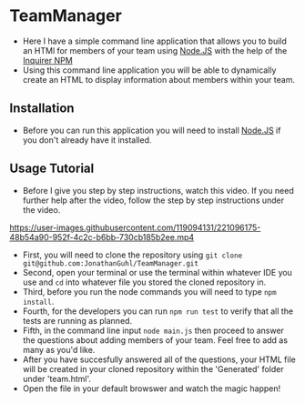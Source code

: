 # TeamManager

- Here I have a simple command line application that allows you to build an HTMl for members of your team using [Node.JS](https://nodejs.org/en/) with the help of the [Inquirer NPM](https://www.npmjs.com/package/inquirer/v/8.2.4#examples)
- Using this command line application you will be able to dynamically create an HTML to display information about members within your team.

## Installation

- Before you can run this application you will need to install [Node.JS](https://nodejs.org/en/download/) if you don't already have it installed.

## Usage Tutorial 

- Before I give you step by step instructions, watch this video. If you need further help after the video, follow the step by step instructions under the video.



https://user-images.githubusercontent.com/119094131/221096175-48b54a90-952f-4c2c-b6bb-730cb185b2ee.mp4



- First, you will need to clone the repository using `git clone git@github.com:JonathanGuhl/TeamManager.git` 
- Second, open your terminal or use the terminal within whatever IDE you use and `cd` into whatever file you stored the cloned repository in.
- Third, before you run the node commands you will need to type `npm install`. 
- Fourth, for the developers you can run `npm run test` to verify that all the tests are running as planned. 
- Fifth, in the command line input `node main.js` then proceed to answer the questions about adding members of your team. Feel free to add as many as you'd like. 
- After you have succesfully answered all of the questions, your HTML file will be created in your cloned repository within the 'Generated' folder under 'team.html'. 
- Open the file in your default browswer and watch the magic happen!
